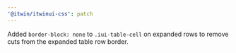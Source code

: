 ```yaml
---
'@itwin/itwinui-css': patch
---
```


Added `border-block: none` to `.iui-table-cell` on expanded rows to remove cuts from the expanded table row border.
